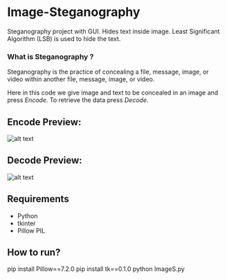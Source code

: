 # Image-Steganography
Steganography project with GUI. Hides text inside image. Least Significant Algorithm (LSB) is used to hide the text.

###  What is Steganography ?
Steganography is the practice of concealing a file, message, image, or video within another file, message, image, or video.


Here in this code we give image and text to be concealed in an image and press *Encode*. To  retrieve the data press *Decode*.
## Encode Preview:
![alt text](![Encode](https://github.com/user-attachments/assets/d8633aaf-c46e-4cdb-b0dd-fb6b1825b80d)
)
## Decode Preview:
![alt text](![Decode](https://github.com/user-attachments/assets/890e2157-b8d8-4479-8a32-6e233be45c18)
)
 
## Requirements
 * Python
 * tkinter
 * Pillow PIL

## How to run?

 pip install Pillow==7.2.0 
 pip install tk==0.1.0
 python ImageS.py
